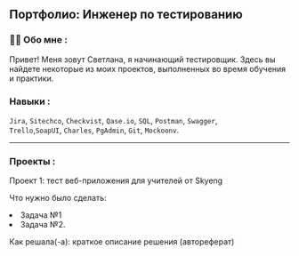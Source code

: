 ## Портфолио: Инженер по тестированию

### :woman_technologist: Обо мне :
Привет! Меня зовут Светлана, я начинающий тестировщик. Здесь вы найдете некоторые из моих проектов, выполненных во время обучения и практики.

### Навыки :
``Jira``, ``Sitechco``, ``Checkvist``, ``Qase.io``, ``SQL``, ``Postman``, ``Swagger``, <br>
``Trello``,``SoapUI``,  ``Charles``, ``PgAdmin``, ``Git``, ``Mockoonv``. 

---

### Проекты :
Проект 1: тест веб-приложения для учителей от Skyeng

Что нужно было сделать:

  <li>Задача №1</li>
  <li>Задача №2.</li>

Как решала(-а): краткое описание решения (автореферат)


